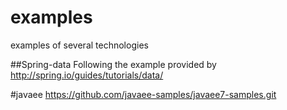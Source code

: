 examples
========

examples of several technologies

##Spring-data
Following the example provided by http://spring.io/guides/tutorials/data/

#javaee
https://github.com/javaee-samples/javaee7-samples.git